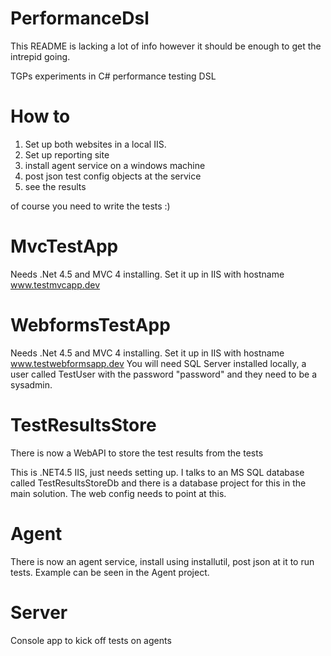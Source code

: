 PerformanceDsl
==============

This README is lacking a lot of info however it should be enough to get the intrepid going.

TGPs experiments in C# performance testing DSL


How to
======

1. Set up both websites in a local IIS. 
2. Set up reporting site
3. install agent service on a windows machine
4. post json test config objects at the service
5. see the results

of course you need to write the tests :)

MvcTestApp
==========

Needs .Net 4.5 and MVC 4 installing.
Set it up in IIS with hostname www.testmvcapp.dev

WebformsTestApp
===============

Needs .Net 4.5 and MVC 4 installing.
Set it up in IIS with hostname www.testwebformsapp.dev
You will need SQL Server installed locally, a user called TestUser with the password "password" and they need to be a sysadmin.

TestResultsStore
================

There is now a WebAPI to store the test results from the tests

This is .NET4.5 IIS, just needs setting up.
I talks to an MS SQL database called TestResultsStoreDb and there is a database project for this in the main solution.
The web config needs to point at this.

Agent
=====

There is now an agent service, install using installutil, post json at it to run tests.
Example can be seen in the Agent project. 


Server
======
Console app to kick off tests on agents